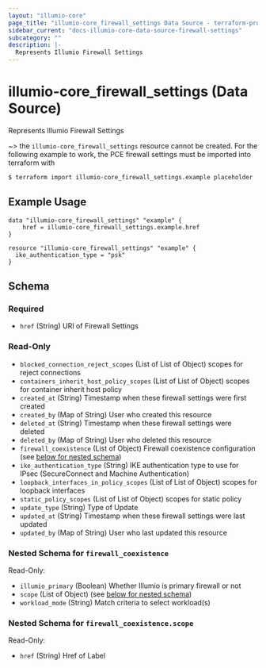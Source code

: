 ```yaml
---
layout: "illumio-core"
page_title: "illumio-core_firewall_settings Data Source - terraform-provider-illumio-core"
sidebar_current: "docs-illumio-core-data-source-firewall-settings"
subcategory: ""
description: |-
  Represents Illumio Firewall Settings
---
```


# illumio-core_firewall_settings (Data Source)

Represents Illumio Firewall Settings

~> the `illumio-core_firewall_settings` resource cannot be created. For the following example to work, the PCE firewall settings must be imported into terraform with

```sh
$ terraform import illumio-core_firewall_settings.example placeholder
```

Example Usage
------------

```hcl
data "illumio-core_firewall_settings" "example" {
    href = illumio-core_firewall_settings.example.href
}

resource "illumio-core_firewall_settings" "example" {
  ike_authentication_type = "psk"
}
```

## Schema

### Required

- `href` (String) URI of Firewall Settings

### Read-Only

- `blocked_connection_reject_scopes` (List of List of Object) scopes for reject connections
- `containers_inherit_host_policy_scopes` (List of List of Object) scopes for container inherit host policy
- `created_at` (String) Timestamp when these firewall settings were first created
- `created_by` (Map of String) User who created this resource
- `deleted_at` (String) Timestamp when these firewall settings were deleted
- `deleted_by` (Map of String) User who deleted this resource
- `firewall_coexistence` (List of Object) Firewall coexistence configuration (see [below for nested schema](#nestedatt--firewall_coexistence))
- `ike_authentication_type` (String) IKE authentication type to use for IPsec (SecureConnect and Machine Authentication)
- `loopback_interfaces_in_policy_scopes` (List of List of Object) scopes for loopback interfaces
- `static_policy_scopes` (List of List of Object) scopes for static policy
- `update_type` (String) Type of Update
- `updated_at` (String) Timestamp when these firewall settings were last updated
- `updated_by` (Map of String) User who last updated this resource

<a id="nestedatt--firewall_coexistence"></a>
### Nested Schema for `firewall_coexistence`

Read-Only:

- `illumio_primary` (Boolean) Whether Illumio is primary firewall or not
- `scope` (List of Object) (see [below for nested schema](#nestedobjatt--firewall_coexistence--scope))
- `workload_mode` (String) Match criteria to select workload(s)

<a id="nestedobjatt--firewall_coexistence--scope"></a>
### Nested Schema for `firewall_coexistence.scope`

Read-Only:

- `href` (String) Href of Label
